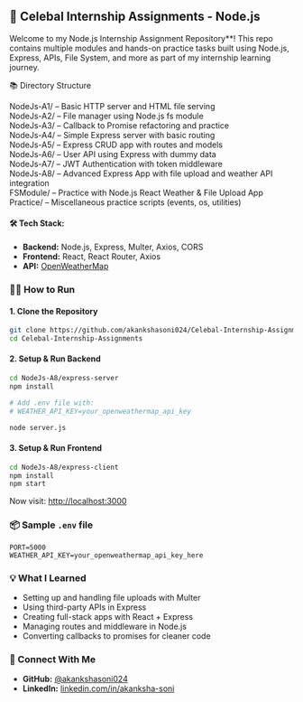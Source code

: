 ## 📁 Celebal Internship Assignments - Node.js

Welcome to my Node.js Internship Assignment Repository**!
This repo contains multiple modules and hands-on practice tasks built using Node.js, Express, APIs, File System, and more as part of my internship learning journey.


📚 Directory Structure 

NodeJs-A1/ – Basic HTTP server and HTML file serving  
NodeJs-A2/ – File manager using Node.js fs module  
NodeJs-A3/ – Callback to Promise refactoring and practice  
NodeJs-A4/ – Simple Express server with basic routing  
NodeJs-A5/ – Express CRUD app with routes and models  
NodeJs-A6/ – User API using Express with dummy data  
NodeJs-A7/ – JWT Authentication with token middleware  
NodeJs-A8/ – Advanced Express App with file upload and weather API integration  
FSModule/ – Practice with Node.js React Weather & File Upload App  
Practice/ – Miscellaneous practice scripts (events, os, utilities)   


#### 🛠️ Tech Stack:

* **Backend:** Node.js, Express, Multer, Axios, CORS
* **Frontend:** React, React Router, Axios
* **API:** [OpenWeatherMap](https://openweathermap.org/)


### 🧑‍💻 How to Run

#### 1. Clone the Repository

```bash
git clone https://github.com/akankshasoni024/Celebal-Internship-Assignments.git
cd Celebal-Internship-Assignments
```

#### 2. Setup & Run Backend

```bash
cd NodeJs-A8/express-server
npm install

# Add .env file with:
# WEATHER_API_KEY=your_openweathermap_api_key

node server.js
```

#### 3. Setup & Run Frontend

```bash
cd NodeJs-A8/express-client
npm install
npm start
```

Now visit: [http://localhost:3000](http://localhost:3000)


### 📦 Sample `.env` file

```env
PORT=5000
WEATHER_API_KEY=your_openweathermap_api_key_here
```

### 💡 What I Learned

* Setting up and handling file uploads with Multer
* Using third-party APIs in Express
* Creating full-stack apps with React + Express
* Managing routes and middleware in Node.js
* Converting callbacks to promises for cleaner code


### 🤝 Connect With Me

* **GitHub:** [@akankshasoni024](https://github.com/akankshasoni024)
* **LinkedIn:** [linkedin.com/in/akanksha-soni](https://linkedin.com/in/akankshasoni024)

